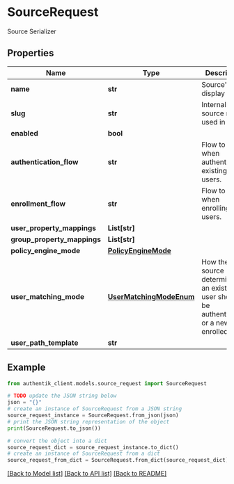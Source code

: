 # SourceRequest

Source Serializer

## Properties

Name | Type | Description | Notes
------------ | ------------- | ------------- | -------------
**name** | **str** | Source&#39;s display Name. | 
**slug** | **str** | Internal source name, used in URLs. | 
**enabled** | **bool** |  | [optional] 
**authentication_flow** | **str** | Flow to use when authenticating existing users. | [optional] 
**enrollment_flow** | **str** | Flow to use when enrolling new users. | [optional] 
**user_property_mappings** | **List[str]** |  | [optional] 
**group_property_mappings** | **List[str]** |  | [optional] 
**policy_engine_mode** | [**PolicyEngineMode**](PolicyEngineMode.md) |  | [optional] 
**user_matching_mode** | [**UserMatchingModeEnum**](UserMatchingModeEnum.md) | How the source determines if an existing user should be authenticated or a new user enrolled. | [optional] 
**user_path_template** | **str** |  | [optional] 

## Example

```python
from authentik_client.models.source_request import SourceRequest

# TODO update the JSON string below
json = "{}"
# create an instance of SourceRequest from a JSON string
source_request_instance = SourceRequest.from_json(json)
# print the JSON string representation of the object
print(SourceRequest.to_json())

# convert the object into a dict
source_request_dict = source_request_instance.to_dict()
# create an instance of SourceRequest from a dict
source_request_from_dict = SourceRequest.from_dict(source_request_dict)
```
[[Back to Model list]](../README.md#documentation-for-models) [[Back to API list]](../README.md#documentation-for-api-endpoints) [[Back to README]](../README.md)


